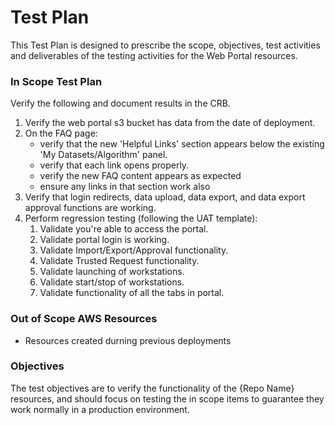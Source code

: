 # Test Plan
This Test Plan is designed to prescribe the scope, objectives, test
activities and deliverables of the testing activities for the Web Portal resources.

### In Scope Test Plan
Verify the following and document results in the CRB.

1. Verify the web portal s3 bucket has data from the date of deployment.
1. On the FAQ page:
   - verify that the new 'Helpful Links' section appears below the existing 'My Datasets/Algorithm' panel.
   - verify that each link opens properly.
   - verify the new FAQ content appears as expected
   - ensure any links in that section work also
1. Verify that login redirects, data upload, data export, and data export approval functions are working.
1. Perform regression testing (following the UAT template):
   1. Validate you're able to access the portal.
   1. Validate portal login is working.
   1. Validate Import/Export/Approval functionality.
   1. Validate Trusted Request functionality.
   1. Validate launching of workstations.
   1. Validate start/stop of workstations.
   1. Validate functionality of all the tabs in portal.

### Out of Scope AWS Resources
- Resources created durning previous deployments

### Objectives
The test objectives are to verify the functionality of the
{Repo Name} resources, and should focus on testing the in scope items
to guarantee they work normally in a production environment.
